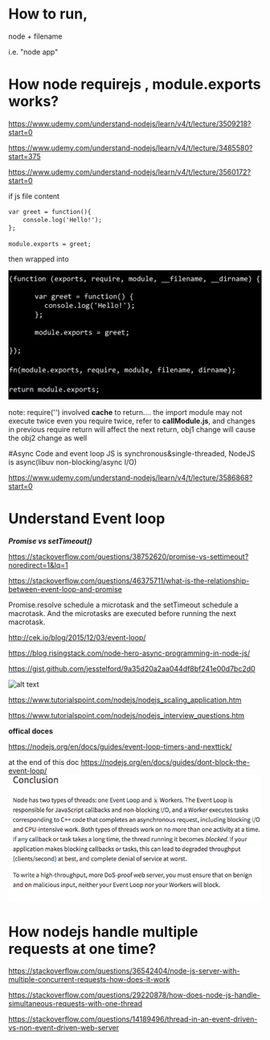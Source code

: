 # How to run,
node + filename

i.e. "node app"

# How node requirejs , module.exports works?
https://www.udemy.com/understand-nodejs/learn/v4/t/lecture/3509218?start=0

https://www.udemy.com/understand-nodejs/learn/v4/t/lecture/3485580?start=375

https://www.udemy.com/understand-nodejs/learn/v4/t/lecture/3560172?start=0

if js file content
  
    var greet = function(){
        console.log('Hello!');
    };
    
    module.exports = greet;

then wrapped into

![alt text](https://raw.githubusercontent.com/PeaceUCR/NodeJSPractice/master/wrap.png)

note: require('') involved **cache** to return.... the import module may not execute twice even you require twice, refer to **callModule.js**, and changes in previous require return will affect the next return, obj1 change will cause the obj2 change as well

#Async Code and event loop
JS is synchronous&single-threaded, NodeJS is async(libuv non-blocking/async I/O)

https://www.udemy.com/understand-nodejs/learn/v4/t/lecture/3586868?start=0

# Understand Event loop

***Promise vs setTimeout()***

https://stackoverflow.com/questions/38752620/promise-vs-settimeout?noredirect=1&lq=1

https://stackoverflow.com/questions/46375711/what-is-the-relationship-between-event-loop-and-promise

Promise.resolve schedule a microtask and the setTimeout schedule a macrotask. And the microtasks are executed before running the next macrotask.



http://cek.io/blog/2015/12/03/event-loop/

https://blog.risingstack.com/node-hero-async-programming-in-node-js/

https://gist.github.com/jesstelford/9a35d20a2aa044df8bf241e00d7bc2d0


![alt text](http://cek.io/images/event-loop/loupe.gif)


https://www.tutorialspoint.com/nodejs/nodejs_scaling_application.htm

https://www.tutorialspoint.com/nodejs/nodejs_interview_questions.htm

**offical doces**

https://nodejs.org/en/docs/guides/event-loop-timers-and-nexttick/

at the end of this doc
https://nodejs.org/en/docs/guides/dont-block-the-event-loop/
![alt text](https://github.com/PeaceUCR/NodeJSPractice/blob/master/threads.png?raw=true)

# How nodejs handle multiple requests at one time?

https://stackoverflow.com/questions/36542404/node-js-server-with-multiple-concurrent-requests-how-does-it-work

https://stackoverflow.com/questions/29220878/how-does-node-js-handle-simultaneous-requests-with-one-thread

https://stackoverflow.com/questions/14189496/thread-in-an-event-driven-vs-non-event-driven-web-server





